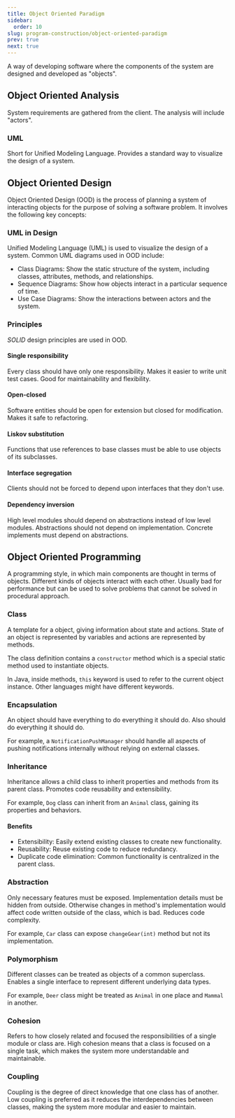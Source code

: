```yaml
---
title: Object Oriented Paradigm
sidebar:
  order: 10
slug: program-construction/object-oriented-paradigm
prev: true
next: true
---
```


A way of developing software where the components of the system are designed and
developed as "objects".

## Object Oriented Analysis

System requirements are gathered from the client. The analysis will include
"actors".

### UML

Short for Unified Modeling Language. Provides a standard way to visualize the
design of a system.

## Object Oriented Design

Object Oriented Design (OOD) is the process of planning a system of interacting
objects for the purpose of solving a software problem. It involves the following
key concepts:

### UML in Design

Unified Modeling Language (UML) is used to visualize the design of a system.
Common UML diagrams used in OOD include:

- Class Diagrams: Show the static structure of the system, including classes,
  attributes, methods, and relationships.
- Sequence Diagrams: Show how objects interact in a particular sequence of time.
- Use Case Diagrams: Show the interactions between actors and the system.

### Principles

_SOLID_ design principles are used in OOD.

#### Single responsibility

Every class should have only one responsibility. Makes it easier to write unit
test cases. Good for maintainability and flexibility.

#### Open-closed

Software entities should be open for extension but closed for modification.
Makes it safe to refactoring.

#### Liskov substitution

Functions that use references to base classes must be able to use objects of its
subclasses.

#### Interface segregation

Clients should not be forced to depend upon interfaces that they don't use.

#### Dependency inversion

High level modules should depend on abstractions instead of low level modules.
Abstractions should not depend on implementation. Concrete implements must
depend on abstractions.

## Object Oriented Programming

A programming style, in which main components are thought in terms of objects.
Different kinds of objects interact with each other. Usually bad for performance
but can be used to solve problems that cannot be solved in procedural approach.

### Class

A template for a object, giving information about state and actions. State of an
object is represented by variables and actions are represented by methods.

The class definition contains a `constructor` method which is a special static
method used to instantiate objects.

In Java, inside methods, `this` keyword is used to refer to the current object
instance. Other languages might have different keywords.

### Encapsulation

An object should have everything to do everything it should do. Also should do
everything it should do.

For example, a `NotificationPushManager` should handle all aspects of pushing
notifications internally without relying on external classes.

### Inheritance

Inheritance allows a child class to inherit properties and methods from its
parent class. Promotes code reusability and extensibility.

For example, `Dog` class can inherit from an `Animal` class, gaining its
properties and behaviors.

#### Benefits

- Extensibility: Easily extend existing classes to create new functionality.
- Reusability: Reuse existing code to reduce redundancy.
- Duplicate code elimination: Common functionality is centralized in the parent
  class.

### Abstraction

Only necessary features must be exposed. Implementation details must be hidden
from outside. Otherwise changes in method's implementation would affect code
written outside of the class, which is bad. Reduces code complexity.

For example, `Car` class can expose `changeGear(int)` method but not its
implementation.

### Polymorphism

Different classes can be treated as objects of a common superclass. Enables a
single interface to represent different underlying data types.

For example, `Deer` class might be treated as `Animal` in one place and `Mammal`
in another.

### Cohesion

Refers to how closely related and focused the responsibilities of a single
module or class are. High cohesion means that a class is focused on a single
task, which makes the system more understandable and maintainable.

### Coupling

Coupling is the degree of direct knowledge that one class has of another. Low
coupling is preferred as it reduces the interdependencies between classes,
making the system more modular and easier to maintain.
